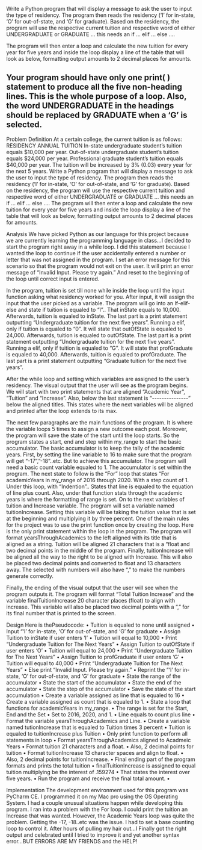 
Write a Python program that will display a message to ask the user to input the type of residency.
The program then reads the residency (‘I’ for in-state, ‘O’ for out-of-state, and ‘G’ for graduate).
Based on the residency, the program will use the respective current tuition and respective word of
either UNDERGRADUATE or GRADUATE ... this needs an if ... elif ... else ....

The program will then enter a loop and calculate the new tuition for every year for five years and
inside the loop display a line of the table that will look as below, formatting output amounts to 2
decimal places for amounts.

Your program should have only one print( ) statement to produce all the five non-heading lines. This
is the whole purpose of a loop. Also, the word UNDERGRADUATE in the headings should be replaced by GRADUATE
when a ‘G’ is selected.
--------------------------------------------------------------------------------------------------------------------------
Problem Definition
At a certain college, the current tuition is as follows: RESIDENCY ANNUAL TUITION In-state undergraduate student’s tuition equals $10,000 per year. Out-of-state undergraduate student’s tuition equals $24,000 per year. Professional graduate student’s tuition equals $40,000 per year.  The tuition will be increased by 3% (0.03) every year for the next 5 years. Write a Python program that will display a message to ask the user to input the type of residency. The program then reads the residency (‘I’ for in-state, ‘O’ for out-of-state, and ‘G’ for graduate). Based on the residency, the program will use the respective current tuition and respective word of either UNDERGRADUATE or GRADUATE … this needs an if … elif … else …. The program will then enter a loop and calculate the new tuition for every year for five years and inside the loop display a line of the table that will look as below, formatting output amounts to 2 decimal places for amounts. 

Analysis
We have picked Python as our language for this project because we are currently learning the programming language in class...I decided to start the program right away in a while loop. I did this statement because I wanted the loop to continue if the user accidentally entered a number or letter that was not assigned in the program. I set an error message for this scenario so that the program would not exit on the user. It will print an error message of “Invalid Input. Please try again.” And reset to the beginning of the loop until correct input is entered.

In the program, tuition is set till none while inside the loop until the input function asking what residency worked for you. After input, it will assign the input that the user picked as a variable. The program will go into an If-elif-else and state if tuition is equaled to “I”..  That inState equals to 10,000. Afterwards, tuition is equaled to inState. The last part is a print statement outputting “Undergraduate tuition for the next five years”. Running a elif, only if tuition is equaled to “0”. It will state that outOfState is equaled to 24,000. Afterwards, tuition is equaled to outOfState. The last part is a print statement outputting “Undergraduate tuition for the next five years”.
Running a elif, only if tuition is equaled to “G”. It will state that profGraduate is equaled to 40,000. Afterwards, tuition is equaled to profGraduate. The last part is a print statement outputting “Graduate tuition for the next five years”.

After the while loop and setting which variables are assigned to the user’s residency. The visual output that the user will see as the program begins. We will start with two print statements that are aligned “Academic Year”, “Tuition” and “Increase”. Also, below the last statement is
 “---------------” below the aligned titles. This states where the next variables will be aligned and printed after the loop extends to its max.

The next few paragraphs are the main functions of the program. It is where the variable loops 5 times to assign a new outcome each post. Moreover, the program will save the state of the start until the loop starts. So the program states a start, end and step within my_range to start the basic accumulator. The basic accumulator is to keep the tally of the academic years. First, by setting the line variable to 16 to make sure that the program will get “-17”,”-18”..etc. But to achieve this accumulator. The program will need a basic count variable equaled to 1. The accumulator is set within the program. The next state to follow is the “For” loop that states “For academicYears in my_range of 2016 through 2020. With a step count of 1. Under this loop, with “Indention”.. States that line is equaled to the equation of line plus count. Also, under that function stats through the academic years is where the formatting of range is set. On to the next variables of tuition and Increase variable. The program will set a variable named tuitionIncrease. Setting this variable will be taking the tuition value that is set at the beginning and multiplying it by three percent. One of the main rules for the project was to use the print function once by creating the loop. Here is the only print statement within the loop in the program. The program will format yearsThroughAcademics to the left aligned with its title that is aligned as a string. Tuition will be aligned 21 characters that is a “float and two decimal points in the middle of the program. Finally, tuitionIncrease will be aligned all the way to the right to be aligned with Increase. This will also be placed two decimal points and converted to float and 13 characters away. The selected with numbers will also have “,” to make the numbers generate correctly.

Finally, the ending of the visual output that the user will see when the program outputs it. The program will format “Total Tuition Increase” and the variable finalTuitionIncrease 20 character places (float) to align with increase. This variable will also be placed two decimal points with a “,” for its final number that is printed to the screen.

Design
Here is thePseudocode:
•	Tuition is equaled to none until assigned
•	Input “‘I’ for in-state, ‘O’ for out-of-state, and ‘G’ for graduate
•	Assign Tuition to inState if user enters ‘I’
•	Tuition will equal to 10,000
•	Print “Undergraduate Tuition for The Next Years”
•	Assign Tuition to outOfState if user enters ‘O’
•	Tuition will equal to 24,000
•	Print “Undergraduate Tuition for The Next Years”
•	Assign Tuition to profGraduate if user enters ‘G’
•	Tuition will equal to 40,000
•	Print “Undergraduate Tuition for The Next Years”
•	Else print “Invalid Input. Please try again.”
•	Reprint the “‘I’ for in-state, ‘O’ for out-of-state, and ‘G’ for graduate
•	State the range of the accumulator
•	State the start of the accumulator
•	State the end of the accumulator 
•	State the step of the accumulator
•	Save the state of the start accumulation
•	Create a variable assigned as line that is equaled to 16
•	Create a variable assigned as count that is equaled to 1.
•	State a loop that functions for academicYears in my_range.
•	The range is set for the Start, End and the Set 
•	Set to 2016, 2020, and 1.
•	Line equals to count plus line
•	Format the variable yearsThroughAcademics and Line.
•	Create a variable named tutionIncrease that is equaled to Tuition times 3 percent
•	Tuition is equaled to tuitionIncrease plus Tuition
•	Only print function to perform all statements in loop
•	Format yearsThroughAcademics aligned to Acadmeic Years
•	Format tuition 21 characters and a float. 
•	Also, 2 decimal points for tuition
•	Format tuitionIncrease 13 character spaces and align to float.
•	Also, 2 decimal points for tuitionIncrease.
•	Final ending part of the program formats and prints the total tuition
•	finalTuitionIncrease is assigned to equal tuition multiplying be the interest of .159274
•	That states the interest over five years.
•	Run the program and receive the final total amount.
•	

Implementation
The development environment used for this program was PyCharm CE. I programmed it on my Mac pro using the OS Operating System. I had a couple unusual situations happen while developing this program. I ran into a problem with the For loop. I could print the tuition an Increase that was wanted. However, the Academic Years loop was quite the problem. Getting the -17, -18..etc was the issue. I had to set a base counting loop to control it. After hours of pulling my hair out…I Finally got the right output and celebrated until I tried to improve it and yet another syntax error…BUT ERRORS ARE MY FRIENDS and the HELP!
